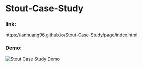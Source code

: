 # Stout-Case-Study

### link:
https://ianhuang96.github.io/Stout-Case-Study/page/index.html

### Demo:
![Stout Case Study Demo](Demo.gif)
